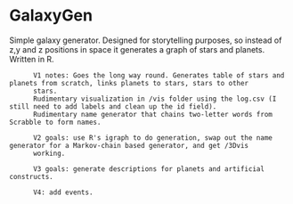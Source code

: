 # GalaxyGen

Simple galaxy generator. Designed for storytelling purposes, so instead of z,y and z positions in space it generates a graph of stars and planets. Written in R.

          V1 notes: Goes the long way round. Generates table of stars and planets from scratch, links planets to stars, stars to other      
          stars.
          Rudimentary visualization in /vis folder using the log.csv (I still need to add labels and clean up the id field).
          Rudimentary name generator that chains two-letter words from Scrabble to form names.
          
          V2 goals: use R's igraph to do generation, swap out the name generator for a Markov-chain based generator, and get /3Dvis 
          working.
          
          V3 goals: generate descriptions for planets and artificial constructs.
          
          V4: add events.
